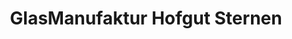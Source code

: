 ---
title: "GlasManufaktur Hofgut Sternen"
url: /breitnau/glasmanufaktur-hofgut-sternen/
shop: Andenken
---